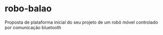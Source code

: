 # robo-balao
Proposta de plataforma inicial do seu projeto de um robô móvel controlado por comunicação bluetooth
